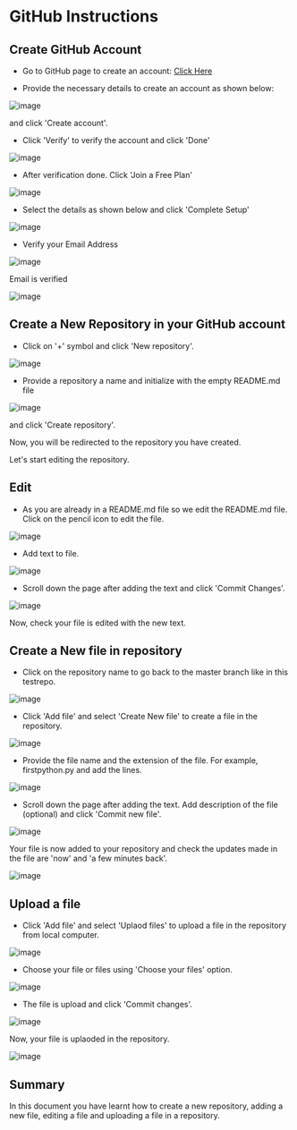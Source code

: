 # GitHub Instructions

## Create GitHub Account

- Go to GitHub page to create an account:
[Click Here](https://github.com/join)

- Provide the necessary details to create an account as shown below:

![image](https://user-images.githubusercontent.com/25001852/86441214-79068280-bd29-11ea-913d-c575c8ff8282.png "Git Create Account")

and click 'Create account'.

- Click 'Verify' to verify the account and click 'Done' 

![image](https://user-images.githubusercontent.com/25001852/86436621-4310d080-bd20-11ea-866a-8ba864d08211.png "Verify")

- After verification done. Click 'Join a Free Plan'

![image](https://user-images.githubusercontent.com/25001852/86436707-6b003400-bd20-11ea-8c51-7a5d58ca1bc5.png 'Join Free Plan')

- Select the details as shown below and click 'Complete Setup'

![image](https://user-images.githubusercontent.com/25001852/86431692-13a79700-bd13-11ea-9dcf-ae779bb2feb1.png "Complete Setup")

- Verify your Email Address

![image](https://user-images.githubusercontent.com/25001852/86437013-304acb80-bd21-11ea-9310-3a0b1ee12497.png "Verify Email")

Email is verified

![image](https://user-images.githubusercontent.com/25001852/86431929-b52ee880-bd13-11ea-8ccf-6bb854408f70.png)

## Create a New Repository in your GitHub account

- Click on '+' symbol and click 'New repository'.

![image](https://user-images.githubusercontent.com/25001852/86437203-a2231500-bd21-11ea-8b47-230959ef8ba1.png "New Repo")

- Provide a repository a name and initialize with the empty README.md file

![image](https://user-images.githubusercontent.com/25001852/86432380-2b801a80-bd15-11ea-9ca0-84d576b82788.png "Repo details")

and click 'Create repository'.


Now, you will be redirected to the repository you have created.

Let's start editing the repository.

## Edit
- As you are already in a README.md file so we edit the README.md file. Click on the pencil icon to edit the file. 

![image](https://user-images.githubusercontent.com/25001852/86437869-0f837580-bd23-11ea-9bbd-2a9615c5e9f8.png "Edit Readme.md file")

- Add text to file.

![image](https://user-images.githubusercontent.com/25001852/86438094-828cec00-bd23-11ea-9447-c3e69e910c4c.png "add text")

- Scroll down the page after adding the text and click 'Commit Changes'.

![image](https://user-images.githubusercontent.com/25001852/86438194-b831d500-bd23-11ea-9f1b-7c6335fc899b.png "Commit changes")

Now, check your file is edited with the new text.

## Create a New file in repository

- Click on the repository name to go back to the master branch like in this testrepo.

![image](https://user-images.githubusercontent.com/25001852/86438410-1eb6f300-bd24-11ea-9e0e-eda8e69bab59.png "Master Branch")

- Click 'Add file' and select 'Create New file' to create a file in the repository.

![image](https://user-images.githubusercontent.com/25001852/86438920-18754680-bd25-11ea-9d28-3bfccf5badbc.png "New File")

- Provide the file name and the extension of the file. For example, firstpython.py and add the lines.

![image](https://user-images.githubusercontent.com/25001852/86438509-558d0900-bd24-11ea-9487-afce4528c661.png "Create Python file")

- Scroll down the page after adding the text. Add description of the file (optional) and click 'Commit new file'.

![image](https://user-images.githubusercontent.com/25001852/86438654-a0a71c00-bd24-11ea-87d7-6476c19831cb.png "Commit new file")

Your file is now added to your repository and check the updates made in the file are 'now' and 'a few minutes back'.

![image](https://user-images.githubusercontent.com/25001852/86439419-2d9ea500-bd26-11ea-9cfc-bfaa5194d543.png "File Added")


## Upload a file

- Click 'Add file' and select 'Uplaod files' to upload a file in the repository from local computer.

![image](https://user-images.githubusercontent.com/25001852/86440216-b10cc600-bd27-11ea-8149-db3ba19bef36.png "Upload file")

- Choose your file or files using 'Choose your files' option.

![image](https://user-images.githubusercontent.com/25001852/86440286-d0a3ee80-bd27-11ea-83e2-385ec62e7b3c.png "Choose file")

- The file is upload and click 'Commit changes'.

![image](https://user-images.githubusercontent.com/25001852/86441331-a9e6b780-bd29-11ea-9d8a-9c695551a4fe.png "Uploaded file added")

Now, your file is uplaoded in the repository.

![image](https://user-images.githubusercontent.com/25001852/86440628-6f304f80-bd28-11ea-9214-605fae47a9d3.png)


## Summary
In this document you have learnt how to create a new repository, adding a new file, editing a file and uploading a file in a repository. 



